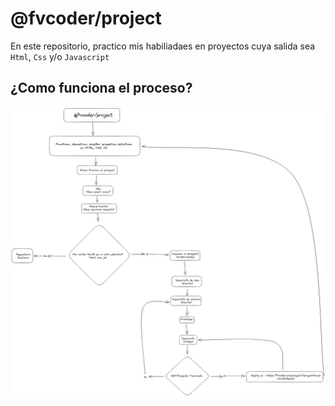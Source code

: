 # @fvcoder/project
En este repositorio, practico mis habiliadaes en
proyectos cuya salida sea `Html`, `Css` y/o `Javascript`

## ¿Como funciona el proceso?
![how works @fvcoder/project?](./assets/project.png)